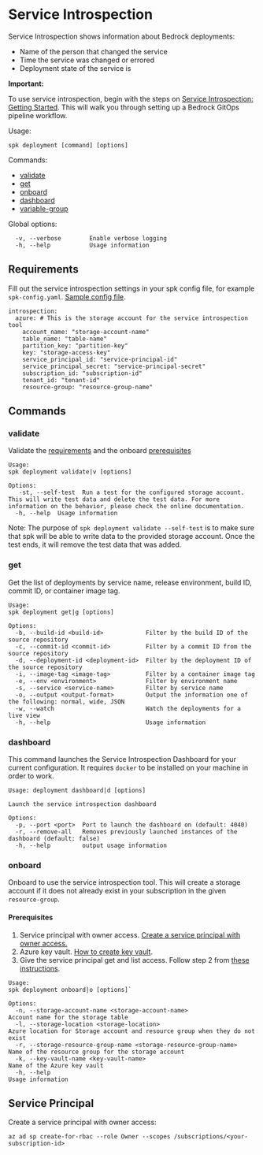 # Service Introspection

Service Introspection shows information about Bedrock deployments:

- Name of the person that changed the service
- Time the service was changed or errored
- Deployment state of the service is

**Important:**

To use service introspection, begin with the steps on
[Service Introspection: Getting Started](./service-introspection-onboarding.md).
This will walk you through setting up a Bedrock GitOps pipeline workflow.

Usage:

```
spk deployment [command] [options]
```

Commands:

- [validate](#validate)
- [get](#get)
- [onboard](#onboard)
- [dashboard](#dashboard)
- [variable-group](variable-group.md)

Global options:

```
  -v, --verbose        Enable verbose logging
  -h, --help           Usage information
```

## Requirements

Fill out the service introspection settings in your spk config file, for example
`spk-config.yaml`. [Sample config file](./../../spk-config.yaml).

```
introspection:
  azure: # This is the storage account for the service introspection tool
    account_name: "storage-account-name"
    table_name: "table-name"
    partition_key: "partition-key"
    key: "storage-access-key"
    service_principal_id: "service-principal-id"
    service_principal_secret: "service-principal-secret"
    subscription_id: "subscription-id"
    tenant_id: "tenant-id"
    resource-group: "resource-group-name"
```

## Commands

### validate

Validate the [requirements](#requirements) and the onboard
[prerequisites](#prerequisites)

```
Usage:
spk deployment validate|v [options]

Options:
   -st, --self-test  Run a test for the configured storage account. This will write test data and delete the test data. For more information on the behavior, please check the online documentation.
  -h, --help  Usage information

```

Note: The purpose of `spk deployment validate --self-test` is to make sure that
spk will be able to write data to the provided storage account. Once the test
ends, it will remove the test data that was added.

### get

Get the list of deployments by service name, release environment, build ID,
commit ID, or container image tag.

```
Usage:
spk deployment get|g [options]

Options:
  -b, --build-id <build-id>            Filter by the build ID of the source repository
  -c, --commit-id <commit-id>          Filter by a commit ID from the source repository
  -d, --deployment-id <deployment-id>  Filter by the deployment ID of the source repository
  -i, --image-tag <image-tag>          Filter by a container image tag
  -e, --env <environment>              Filter by environment name
  -s, --service <service-name>         Filter by service name
  -o, --output <output-format>         Output the information one of the following: normal, wide, JSON
  -w, --watch                          Watch the deployments for a live view
  -h, --help                           Usage information
```

### dashboard

This command launches the Service Introspection Dashboard for your current
configuration. It requires `docker` to be installed on your machine in order to
work.

```
Usage: deployment dashboard|d [options]

Launch the service introspection dashboard

Options:
  -p, --port <port>  Port to launch the dashboard on (default: 4040)
  -r, --remove-all   Removes previously launched instances of the dashboard (default: false)
  -h, --help         output usage information
```

### onboard

Onboard to use the service introspection tool. This will create a storage
account if it does not already exist in your subscription in the given
`resource-group`.

#### Prerequisites

1. Service principal with owner access.
   [Create a service principal with owner access.](#service-principal)
2. Azure key vault.
   [How to create key vault](https://docs.microsoft.com/en-us/azure-stack/user/azure-stack-key-vault-manage-portal?view=azs-1908).
3. Give the service principal get and list access. Follow step 2 from
   [these instructions](https://docs.microsoft.com/en-us/azure/devops/pipelines/library/variable-groups?view=azure-devops&tabs=yaml#link-secrets-from-an-azure-key-vault).

```
Usage:
spk deployment onboard|o [options]`

Options:
  -n, --storage-account-name <storage-account-name>                Account name for the storage table
  -l, --storage-location <storage-location>                        Azure location for Storage account and resource group when they do not exist
  -r, --storage-resource-group-name <storage-resource-group-name>  Name of the resource group for the storage account
  -k, --key-vault-name <key-vault-name>                            Name of the Azure key vault
  -h, --help                                                       Usage information

```

## Service Principal

Create a service principal with owner access:

```
az ad sp create-for-rbac --role Owner --scopes /subscriptions/<your-subscription-id>
```
